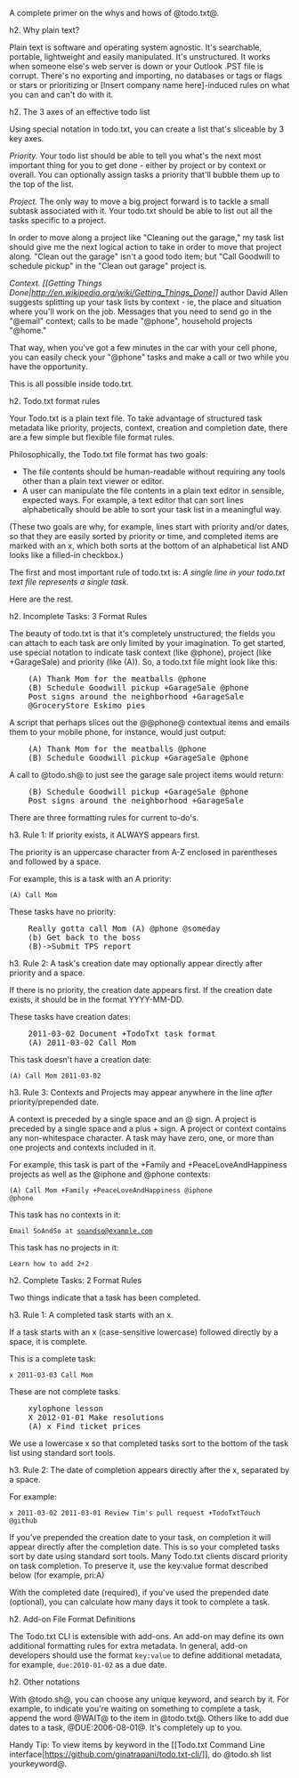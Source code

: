 A complete primer on the whys and hows of @todo.txt@.

h2. Why plain text?

Plain text is software and operating system agnostic. It's searchable, portable, lightweight and easily manipulated. It's unstructured. It works when someone else's web server is down or your Outlook .PST file is corrupt. There's no exporting and importing, no databases or tags or flags or stars or prioritizing or [Insert company name here]-induced rules on what you can and can't do with it.

h2. The 3 axes of an effective todo list

Using special notation in todo.txt, you can create a list that's sliceable by 3 key axes.

*Priority.* Your todo list should be able to tell you what's the next most important thing for you to get done - either by project or by context or overall. You can optionally assign tasks a priority that'll bubble them up to the top of the list.

*Project.* The only way to move a big project forward is to tackle a small subtask associated with it. Your todo.txt should be able to list out all the tasks specific to a project.

In order to move along a project like "Cleaning out the garage," my task list should give me the next logical action to take in order to move that project along. "Clean out the garage" isn't a good todo item; but "Call Goodwill to schedule pickup" in the "Clean out garage" project is.

*Context.* _[[Getting Things Done|http://en.wikipedia.org/wiki/Getting_Things_Done]]_ author David Allen suggests splitting up your task lists by context - ie, the place and situation where you'll work on the job. Messages that you need to send go in the "@email" context; calls to be made "@phone", household projects "@home."

That way, when you've got a few minutes in the car with your cell phone, you can easily check your "@phone" tasks and make a call or two while you have the opportunity.

This is all possible inside todo.txt.

h2. Todo.txt format rules

Your Todo.txt is a plain text file. To take advantage of structured task metadata like priority, projects, context, creation and completion date, there are a few simple but flexible file format rules.

Philosophically, the Todo.txt file format has two goals:

* The file contents should be human-readable without requiring any tools other than a plain text viewer or editor.
* A user can manipulate the file contents in a plain text editor in sensible, expected ways. For example, a text editor that can sort lines alphabetically should be able to sort your task list in a meaningful way. 

(These two goals are why, for example, lines start with priority and/or dates, so that they are easily sorted by priority or time, and completed items are marked with an x, which both sorts at the bottom of an alphabetical list AND looks like a filled-in checkbox.)

The first and most important rule of todo.txt is: *_A single line in your todo.txt text file represents a single task._*

Here are the rest.

h2. Incomplete Tasks: 3 Format Rules

The beauty of todo.txt is that it's completely unstructured; the fields you can attach to each task are only limited by your imagination. To get started, use special notation to indicate task context (like @phone), project (like +GarageSale) and priority (like (A)). So, a todo.txt file might look like this:

<pre>
    (A) Thank Mom for the meatballs @phone 
    (B) Schedule Goodwill pickup +GarageSale @phone
    Post signs around the neighborhood +GarageSale
    @GroceryStore Eskimo pies
</pre>

A script that perhaps slices out the @@phone@ contextual items and emails them to your mobile phone, for instance, would just output:

<pre>
    (A) Thank Mom for the meatballs @phone 
    (B) Schedule Goodwill pickup +GarageSale @phone
</pre>

A call to @todo.sh@ to just see the garage sale project items would return:

<pre>
    (B) Schedule Goodwill pickup +GarageSale @phone
    Post signs around the neighborhood +GarageSale
</pre>


There are three formatting rules for current to-do's.

h3. Rule 1: If priority exists, it ALWAYS appears first. 

The priority is an uppercase character from A-Z enclosed in parentheses and followed by a space.

For example, this is a task with an A priority:

<code>(A) Call Mom</code>

These tasks have no priority:

<pre>
    Really gotta call Mom (A) @phone @someday
    (b) Get back to the boss
    (B)->Submit TPS report
</pre>

h3. Rule 2: A task's creation date may optionally appear directly after priority and a space.

If there is no priority, the creation date appears first. If the creation date exists, it should be in the format YYYY-MM-DD.

These tasks have creation dates:

<pre>
    2011-03-02 Document +TodoTxt task format
    (A) 2011-03-02 Call Mom
</pre>

This task doesn't have a creation date:

<code>(A) Call Mom 2011-03-02</code>
 
h3. Rule 3: Contexts and Projects may appear anywhere in the line _after_ priority/prepended date.

A context is preceded by a single space and an @ sign. A project is preceded by a single space and a plus + sign. A project or context contains any non-whitespace character. A task may have zero, one, or more than one projects and contexts included in it.

For example, this task is part of the +Family and +PeaceLoveAndHappiness projects as well as the @iphone and @phone contexts:

<code>(A) Call Mom +Family +PeaceLoveAndHappiness @iphone @phone</code>

This task has no contexts in it:

<code>Email SoAndSo at soandso@example.com</code>

This task has no projects in it:

<code>Learn how to add 2+2</code>

h2. Complete Tasks: 2 Format Rules

Two things indicate that a task has been completed.

h3. Rule 1: A completed task starts with an x.

If a task starts with an x (case-sensitive lowercase) followed directly by a space, it is complete.

This is a complete task:

<code>x 2011-03-03 Call Mom</code>

These are not complete tasks.

<pre>
    xylophone lesson
    X 2012-01-01 Make resolutions
    (A) x Find ticket prices
</pre>

We use a lowercase x so that completed tasks sort to the bottom of the task list using standard sort tools.

h3. Rule 2: The date of completion appears directly after the x, separated by a space.

For example:

<code>x 2011-03-02 2011-03-01 Review Tim's pull request +TodoTxtTouch @github</code>

If you’ve prepended the creation date to your task, on completion it will appear directly after the completion date. This is so your completed tasks sort by date using standard sort tools. Many Todo.txt clients discard priority on task completion. To preserve it, use the key:value format described below (for example, pri:A)

With the completed date (required), if you've used the prepended date (optional), you can calculate how many days it took to complete a task. 

h2. Add-on File Format Definitions

The Todo.txt CLI is extensible with add-ons. An add-on may define its own additional formatting rules for extra metadata. In general, add-on developers should use the format <code>key:value</code> to define additional metadata, for example, <code>due:2010-01-02</code> as a due date.

h2. Other notations

With @todo.sh@, you can choose any unique keyword, and search by it. For example, to indicate you're waiting on something to complete a task, append the word @WAIT@ to the item in @todo.txt@. Others like to add due dates to a task, @DUE:2006-08-01@. It's completely up to you. 

Handy Tip: To view items by keyword in the [[Todo.txt Command Line interface|https://github.com/ginatrapani/todo.txt-cli/]], do @todo.sh list yourkeyword@.